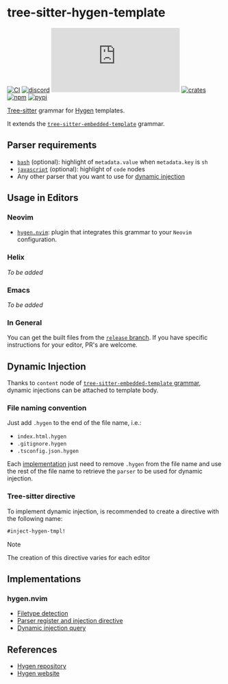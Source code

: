 # tree-sitter-hygen-template

[![CI][ci]](https://github.com/Hdoc1509/tree-sitter-hygen-template/actions/workflows/ci.yml)
[![discord][discord]](https://discord.gg/w7nTvsVJhm)
[![matrix][matrix]](https://matrix.to/#/#tree-sitter-chat:matrix.org)
[![crates][crates]](https://crates.io/crates/tree-sitter-hygen-template)
[![npm][npm]](https://www.npmjs.com/package/tree-sitter-hygen-template)
[![pypi][pypi]](https://pypi.org/project/tree-sitter-hygen-template)

[Tree-sitter](https://github.com/tree-sitter/tree-sitter) grammar for
[Hygen](https://www.hygen.io/) templates.

It extends the [`tree-sitter-embedded-template`][embedded-template] grammar.

## Parser requirements

- [`bash`](https://github.com/tree-sitter/tree-sitter-bash) (optional):
  highlight of `metadata.value` when `metadata.key` is `sh`
- [`javascript`](https://github.com/tree-sitter/tree-sitter-javascript)
  (optional): highlight of `code` nodes
- Any other parser that you want to use for [dynamic injection](#dynamic-injection)

## Usage in Editors

### Neovim

- [`hygen.nvim`](https://github.com/Hdoc1509/hygen.nvim): plugin that integrates
  this grammar to your `Neovim` configuration.

### Helix

_To be added_

<!--
TODO: add script to add this grammar to Helix configuration. see:
- https://docs.helix-editor.com/guides/adding_languages.html
- https://docs.helix-editor.com/languages.html
take reference from:
https://github.com/IndianBoy42/tree-sitter-just?tab=readme-ov-file#manual-installation-helix
-->

### Emacs

_To be added_

<!--
TODO: take reference from:
https://github.com/tree-sitter-perl/tree-sitter-perl?tab=readme-ov-file#emacs
-->

### In General

You can get the built files from the [`release` branch][release-branch]. If you
have specific instructions for your editor, PR's are welcome.

## Dynamic Injection

Thanks to `content` node of [`tree-sitter-embedded-template`
grammar][embedded-template-grammar], dynamic injections can be attached to
template body.

### File naming convention

Just add `.hygen` to the end of the file name, i.e.:

- `index.html.hygen`
- `.gitignore.hygen`
- `.tsconfig.json.hygen`

Each [implementation](#implementations) just need to remove `.hygen` from the
file name and use the rest of the file name to retrieve the `parser` to be
used for dynamic injection.

### Tree-sitter directive

To implement dynamic injection, is recommended to create a directive with the
following name:

```txt
#inject-hygen-tmpl!
```

> [!NOTE]
> The creation of this directive varies for each editor

## Implementations

### hygen.nvim

- [Filetype detection][hygen-nvim-filetype]
- [Parser register and injection directive][hygen-nvim-tree-sitter]
- [Dynamic injection query][hygen-nvim-injection-queries]

## References

- [Hygen repository](https://github.com/jondot/hygen)
- [Hygen website](https://www.hygen.io/)

[ci]: https://github.com/Hdoc1509/tree-sitter-hygen-template/actions/workflows/ci.yml/badge.svg
[discord]: https://img.shields.io/discord/1063097320771698699?logo=discord&label=discord
[matrix]: https://img.shields.io/matrix/tree-sitter-chat%3Amatrix.org?logo=matrix&label=matrix
[crates]: https://img.shields.io/crates/v/tree-sitter-hygen-template?logo=rust
[npm]: https://img.shields.io/npm/v/tree-sitter-hygen-template?logo=npm
[pypi]: https://img.shields.io/pypi/v/tree-sitter-hygen-template?logo=pypi&logoColor=ffd242
[embedded-template]: https://github.com/tree-sitter/tree-sitter-embedded-template
[embedded-template-grammar]: https://github.com/tree-sitter/tree-sitter-embedded-template/blob/master/grammar.js
[hygen-nvim-filetype]: https://github.com/Hdoc1509/hygen.nvim/blob/master/ftdetect/hygen.vim
[hygen-nvim-injection-queries]: https://github.com/Hdoc1509/hygen.nvim/blob/master/queries/hygen_template/injections.scm
[hygen-nvim-tree-sitter]: https://github.com/Hdoc1509/hygen.nvim/blob/master/lua/hygen/tree-sitter.lua
[release-branch]: https://github.com/Hdoc1509/tree-sitter-hygen-template/tree/release
